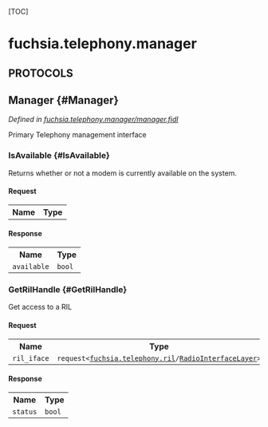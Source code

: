 [TOC]

# fuchsia.telephony.manager


## **PROTOCOLS**

## Manager {#Manager}
*Defined in [fuchsia.telephony.manager/manager.fidl](https://fuchsia.googlesource.com/fuchsia/+/master/sdk/fidl/fuchsia.telephony.manager/manager.fidl#11)*

<p>Primary Telephony management interface</p>

### IsAvailable {#IsAvailable}

<p>Returns whether or not a modem is currently available on the system.</p>

#### Request
<table>
    <tr><th>Name</th><th>Type</th></tr>
    </table>


#### Response
<table>
    <tr><th>Name</th><th>Type</th></tr>
    <tr>
            <td><code>available</code></td>
            <td>
                <code>bool</code>
            </td>
        </tr></table>

### GetRilHandle {#GetRilHandle}

<p>Get access to a RIL</p>

#### Request
<table>
    <tr><th>Name</th><th>Type</th></tr>
    <tr>
            <td><code>ril_iface</code></td>
            <td>
                <code>request&lt;<a class='link' href='../fuchsia.telephony.ril/'>fuchsia.telephony.ril</a>/<a class='link' href='../fuchsia.telephony.ril/#RadioInterfaceLayer'>RadioInterfaceLayer</a>&gt;</code>
            </td>
        </tr></table>


#### Response
<table>
    <tr><th>Name</th><th>Type</th></tr>
    <tr>
            <td><code>status</code></td>
            <td>
                <code>bool</code>
            </td>
        </tr></table>

















